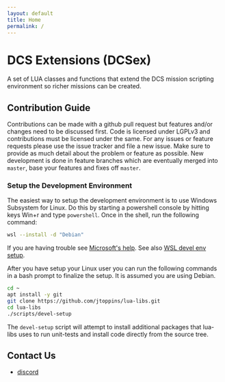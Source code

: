 ```yaml
---
layout: default
title: Home
permalink: /
---
```


# DCS Extensions (DCSex)

A set of LUA classes and functions that extend the DCS mission scripting
environment so richer missions can be created.

## Contribution Guide

Contributions can be made with a github pull request but features and/or
changes need to be discussed first. Code is licensed under LGPLv3 and
contributions must be licensed under the same. For any issues or feature
requests please use the issue tracker and file a new issue. Make sure to
provide as much detail about the problem or feature as possible. New
development is done in feature branches which are eventually merged into
`master`, base your features and fixes off `master`.

### Setup the Development Environment

The easiest way to setup the development environment is to use Windows
Subsystem for Linux. Do this by starting a powershell console by
hitting keys Win+r and type `powershell`. Once in the shell, run the
following command:

```bash
wsl --install -d "Debian"
```

If you are having trouble see
[Microsoft's help](https://learn.microsoft.com/en-us/windows/wsl/install).
See also [WSL devel env setup](https://learn.microsoft.com/en-us/windows/wsl/setup/environment#set-up-your-linux-username-and-password).

After you have setup your Linux user you can run the following commands
in a bash prompt to finalize the setup. It is assumed you are using
Debian.

```bash
cd ~
apt install -y git
git clone https://github.com/jtoppins/lua-libs.git
cd lua-libs
./scripts/devel-setup
```

The `devel-setup` script will attempt to install additional packages that
lua-libs uses to run unit-tests and install code directly from the source tree.

## Contact Us

* [discord](https://discord.gg/kG38MDqDrN)
